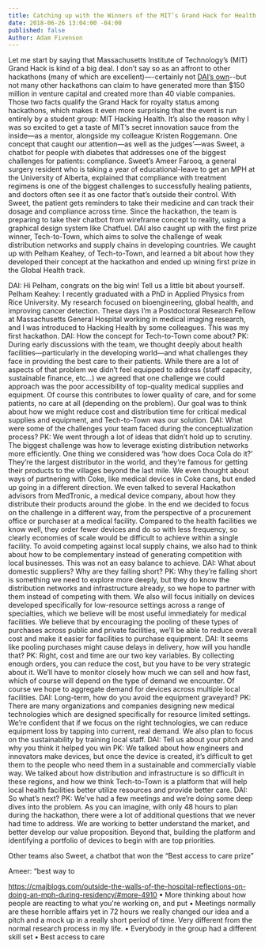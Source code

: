 ```yaml
---
title: Catching up with the Winners of the MIT’s Grand Hack for Health
date: 2018-06-26 13:04:00 -04:00
published: false
Author: Adam Fivenson
---
```


Let me start by saying that Massachusetts Institute of Technology’s (MIT) Grand Hack is kind of a big deal. I don’t say so as an affront to other hackathons (many of which are excellent)—-certainly not [DAI’s own](https://dai-global-digital.com/top-3-climate-change-concepts-from-the-2016-nasa-space-apps-challenge-bogota.html)--but not many other hackathons can claim to have generated more than $150 million in venture capital and created more than 40 viable companies. Those two facts qualify the Grand Hack for royalty status among hackathons, which makes it even more surprising that the event is run entirely by a student group: MIT Hacking Health. It’s also the reason why I was so excited to get a taste of MIT’s secret innovation sauce from the inside—as a mentor, alongside my colleague Kristen Roggemann. 
One concept that caught our attention—as well as the judges’—was Sweet, a chatbot for people with diabetes that addresses one of the biggest challenges for patients: compliance. Sweet’s Ameer Farooq, a general surgery resident who is taking a year of educational-leave to get an MPH at the University of Alberta, explained that compliance with treatment regimens is one of the biggest challenges to successfully healing patients, and doctors often see it as one factor that’s outside their control. With Sweet, the patient gets reminders to take their medicine and can track their dosage and compliance across time. Since the hackathon, the team is preparing to take their chatbot from wireframe concept to reality, using a graphical design system like Chatfuel. 
DAI also caught up with the first prize winner, Tech-to-Town, which aims to solve the challenge of weak distribution networks and supply chains in developing countries. We caught up with Pelham Keahey, of Tech-to-Town, and learned a bit about how they developed their concept at the hackathon and ended up wining first prize in the Global Health track. 

DAI: Hi Pelham, congrats on the big win! Tell us a little bit about yourself. 
Pelham Keahey: I recently graduated with a PhD in Applied Physics from Rice University. My research focused on bioengineering, global health, and improving cancer detection. These days I’m a Postdoctoral Research Fellow at Massachusetts General Hospital working in medical imaging research, and I was introduced to Hacking Health by some colleagues. This was my first hackathon. 
DAI: How the concept for Tech-to-Town come about?
PK: During early discussions with the team, we thought deeply about health facilities—particularly in the developing world—and what challenges they face in providing the best care to their patients. While there are a lot of aspects of that problem we didn’t feel equipped to address (staff capacity, sustainable finance, etc…) we agreed that one challenge we could approach was the poor accessibility of top-quality medical supplies and equipment. Of course this contributes to lower quality of care, and for some patients, no care at all (depending on the problem). Our goal was to think about how we might reduce cost and distribution time for critical medical supplies and equipment, and Tech-to-Town was our solution. 
DAI: What were some of the challenges your team faced during the conceptualization process? 
PK: We went through a lot of ideas that didn’t hold up to scrutiny. The biggest challenge was how to leverage existing distribution networks more efficiently. One thing we considered was ‘how does Coca Cola do it?’ They’re the largest distributor in the world, and they’re famous for getting their products to the villages beyond the last mile. We even thought about ways of partnering with Coke, like medical devices in Coke cans, but ended up going in a different direction. We even talked to several Hackathon advisors from MedTronic, a medical device company, about how they distribute their products around the globe. 
In the end we decided to focus on the challenge in a different way, from the perspective of a procurement office or purchaser at a medical facility. Compared to the health facilities we know well, they order fewer devices and do so with less frequency, so clearly economies of scale would be difficult to achieve within a single facility. To avoid competing against local supply chains, we also had to think about how to be complementary instead of generating competition with local businesses. This was not an easy balance to achieve. 
DAI: What about domestic suppliers? Why are they falling short?
PK: Why they’re falling short is something we need to explore more deeply, but they do know the distribution networks and infrastructure already, so we hope to partner with them instead of competing with them. We also will focus initially on devices developed specifically for low-resource settings across a range of specialties, which we believe will be most useful immediately for medical facilities. We believe that by encouraging the pooling of these types of purchases across public and private facilities, we’ll be able to reduce overall cost and make it easier for facilities to purchase equipment. 
DAI: It seems like pooling purchases might cause delays in delivery, how will you handle that?
PK: Right, cost and time are our two key variables. By collecting enough orders, you can reduce the cost, but you have to be very strategic about it. We’ll have to monitor closely how much we can sell and how fast, which of course will depend on the type of demand we encounter. Of course we hope to aggregate demand for devices across multiple local facilities. 
DAI: Long-term, how do you avoid the equipment graveyard?
PK: There are many organizations and companies designing new medical technologies which are designed specifically for resource limited settings.  We’re confident that if we focus on the right technologies, we can reduce equipment loss by tapping into current, real demand. We also plan to focus on the sustainability by training local staff. 
DAI: Tell us about your pitch and why you think it helped you win
PK: We talked about how engineers and innovators make devices, but once the device is created, it’s difficult to get them to the people who need them in a sustainable and commercially viable way. We talked about how distribution and infrastructure is so difficult in these regions, and how we think Tech-to-Town is a platform that will help local health facilities better utilize resources and provide better care. 
DAI: So what’s next? 
PK: We’ve had a few meetings and we’re doing some deep dives into the problem. As you can imagine, with only 48 hours to plan during the hackathon, there were a lot of additional questions that we never had time to address. We are working to better understand the market, and better develop our value proposition. Beyond that, building the platform and identifying a portfolio of devices to begin with are top priorities. 




Other teams also 
Sweet, a chatbot that won the “Best access to care prize”


Ameer: “best way to 


https://cmajblogs.com/outside-the-walls-of-the-hospital-reflections-on-doing-an-mph-during-residency/#more-4910 
•	More thinking about how people are reacting to what you're working on, and put 
•	Meetings normally are these horrible affairs yet in 72 hours we really changed our idea and a pitch and a mock up in a really short period of time. Very different from the normal research process in my life. 
•	Everybody in the group had a different skill set
•	Best access to care




